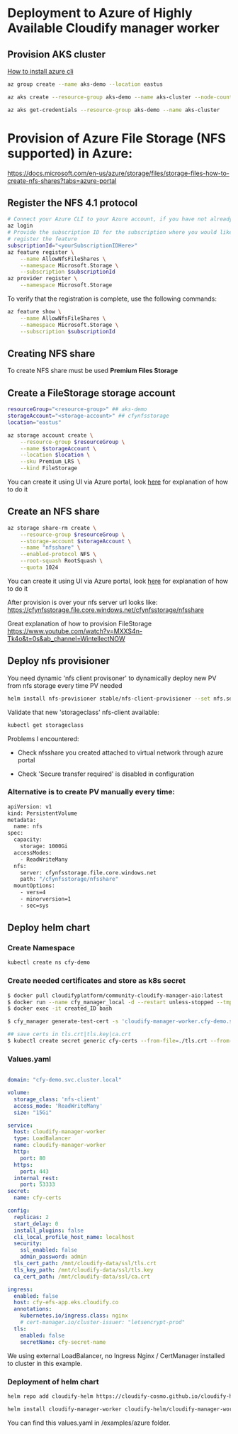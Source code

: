 # Deployment to Azure of Highly Available Cloudify manager worker

## Provision AKS cluster

[How to install azure cli](https://docs.microsoft.com/en-us/cli/azure/install-azure-cli)

```bash
az group create --name aks-demo --location eastus

az aks create --resource-group aks-demo --name aks-cluster --node-count 3 --enable-addons monitoring --generate-ssh-keys

az aks get-credentials --resource-group aks-demo --name aks-cluster
```

# Provision of Azure File Storage (NFS supported) in Azure:

https://docs.microsoft.com/en-us/azure/storage/files/storage-files-how-to-create-nfs-shares?tabs=azure-portal

## Register the NFS 4.1 protocol

```bash
# Connect your Azure CLI to your Azure account, if you have not already done so.
az login
# Provide the subscription ID for the subscription where you would like to 
# register the feature
subscriptionId="<yourSubscriptionIDHere>"
az feature register \
    --name AllowNfsFileShares \
    --namespace Microsoft.Storage \
    --subscription $subscriptionId
az provider register \
    --namespace Microsoft.Storage
```

To verify that the registration is complete, use the following commands:

```bash
az feature show \
    --name AllowNfsFileShares \
    --namespace Microsoft.Storage \
    --subscription $subscriptionId
```

## Creating NFS share

To create NFS share must be used **Premium Files Storage**

## Create a FileStorage storage account

```bash
resourceGroup="<resource-group>" ## aks-demo
storageAccount="<storage-account>" ## cfynfsstorage
location="eastus"

az storage account create \
    --resource-group $resourceGroup \
    --name $storageAccount \
    --location $location \
    --sku Premium_LRS \
    --kind FileStorage
```
You can create it using UI via Azure portal, look [here](https://docs.microsoft.com/en-us/azure/storage/files/storage-files-how-to-create-nfs-shares?tabs=azure-portal) for explanation of how to do it

## Create an NFS share

```bash
az storage share-rm create \
    --resource-group $resourceGroup \
    --storage-account $storageAccount \
    --name "nfsshare" \
    --enabled-protocol NFS \
    --root-squash RootSquash \
    --quota 1024
```

You can create it using UI via Azure portal, look [here](https://docs.microsoft.com/en-us/azure/storage/files/storage-files-how-to-create-nfs-shares?tabs=azure-portal) for explanation of how to do it

After provision is over your nfs server url looks like: https://cfynfsstorage.file.core.windows.net/cfynfsstorage/nfsshare 

Great explanation of how to provision FileStorage
https://www.youtube.com/watch?v=MXXS4n-Tk4o&t=0s&ab_channel=WintellectNOW

## Deploy nfs provisioner
You need dynamic 'nfs client provisoner' to dynamically deploy new PV from nfs storage every time PV needed

```bash
helm install nfs-provisioner stable/nfs-client-provisioner --set nfs.server="cfynfsstorage.file.core.windows.net" --set nfs.path="/cfynfsstorage/nfsshare"
```

Validate that new 'storageclass' nfs-client available:

```bash
kubectl get storageclass
```

Problems I encountered:

* Check nfsshare you created attached to virtual network through azure portal

* Check 'Secure transfer required' is disabled in configuration


### Alternative is to create PV manually every time:

```bash
apiVersion: v1
kind: PersistentVolume
metadata:
  name: nfs
spec:
  capacity:
    storage: 1000Gi
  accessModes:
    - ReadWriteMany
  nfs:
    server: cfynfsstorage.file.core.windows.net
    path: "/cfynfsstorage/nfsshare"
  mountOptions:
    - vers=4
    - minorversion=1
    - sec=sys
```

## Deploy helm chart

### Create Namespace
```bash
kubectl create ns cfy-demo
```

### Create needed certificates and store as k8s secret
```bash
$ docker pull cloudifyplatform/community-cloudify-manager-aio:latest
$ docker run --name cfy_manager_local -d --restart unless-stopped --tmpfs /run --tmpfs /run/lock -p 8000:8000 cloudifyplatform/community-cloudify-manager-aio
$ docker exec -it created_ID bash

$ cfy_manager generate-test-cert -s 'cloudify-manager-worker.cfy-demo.svc.cluster.local,rabbitmq.cfy-demo.svc.cluster.local,postgres-postgresql.cfy-demo.svc.cluster.local'

## save certs in tls.crt|tls.key|ca.crt
$ kubectl create secret generic cfy-certs --from-file=./tls.crt --from-file=./tls.key --from-file=./ca.crt

```

### Values.yaml

```yaml

domain: "cfy-demo.svc.cluster.local"

volume:
  storage_class: 'nfs-client'
  access_mode: 'ReadWriteMany'
  size: "15Gi"

service:
  host: cloudify-manager-worker
  type: LoadBalancer
  name: cloudify-manager-worker
  http:
    port: 80
  https:
    port: 443
  internal_rest:
    port: 53333
secret:
  name: cfy-certs

config:
  replicas: 2
  start_delay: 0
  install_plugins: false
  cli_local_profile_host_name: localhost
  security:
    ssl_enabled: false
    admin_password: admin
  tls_cert_path: /mnt/cloudify-data/ssl/tls.crt
  tls_key_path: /mnt/cloudify-data/ssl/tls.key
  ca_cert_path: /mnt/cloudify-data/ssl/ca.crt

ingress:
  enabled: false
  host: cfy-efs-app.eks.cloudify.co
  annotations:
    kubernetes.io/ingress.class: nginx
    # cert-manager.io/cluster-issuer: "letsencrypt-prod"
  tls:
    enabled: false
    secretName: cfy-secret-name
```

We using external LoadBalancer, no Ingress Nginx / CertManager installed to cluster in this example.

### Deployment of helm chart

```bash
helm repo add cloudify-helm https://cloudify-cosmo.github.io/cloudify-helm

helm install cloudify-manager-worker cloudify-helm/cloudify-manager-worker -f values.yaml
```

You can find this values.yaml in /examples/azure folder. 


